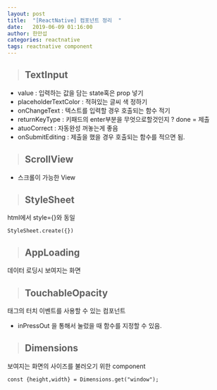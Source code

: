 ```yaml
---
layout: post
title:  "[ReactNative] 컴포넌트 정리  "
date:   2019-06-09 01:16:00
author: 한만섭
categories: reactnative
tags: reactnative component
---
```


> ## TextInput 
- value : 입력하는 값을 담는 state혹은 prop 넣기
- placeholderTextColor : 적혀있는 글씨 색 정하기 
- onChangeText : 텍스트를 입력할 경우 호출되는 함수 적기 
- returnKeyType : 키패드의 enter부분을 무엇으로할것인지 ? done = 제출
- atuoCorrect : 자동완성 꺼놓는게 좋음
- onSubmitEditing : 제출을 했을 경우 호출되는 함수를 적으면 됨. 

> ## ScrollView
- 스크롤이 가능한 View 


> ## StyleSheet
html에서 style={}와 동일   
```
StyleSheet.create({})
```


> ## AppLoading
데이터 로딩시 보여지는 화면  


> ## TouchableOpacity
태그의 터치 이벤트를 사용할 수 있는 컴포넌트 
- inPressOut 을 통해서 눌렀을 때 함수를 지정할 수 있음.  


> ## Dimensions
보여지는 화면의 사이즈를 불러오기 위한 component
```
const {height,width} = Dimensions.get("window");
```
